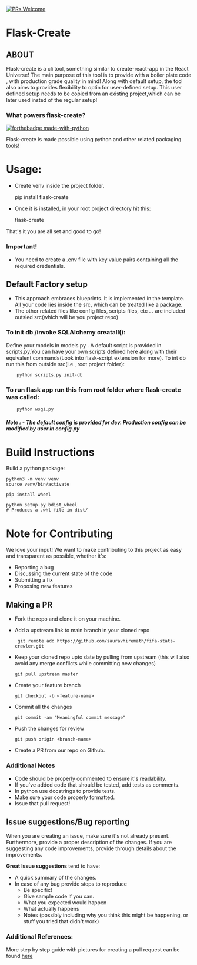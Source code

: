 [![PRs Welcome](https://img.shields.io/badge/PRs-welcome-brightgreen.svg?style=flat-square)](http://makeapullrequest.com)

# Flask-Create

## ABOUT

Flask-create is a cli tool, something similar to create-react-app in the React Universe! The main purpose of this tool is to provide with a boiler plate code , with production grade quality in mind! Along with default setup, the tool also aims to provides flexibility to optin for user-defined setup. This user defined setup needs to be copied from an existing project,which can be later used insted of the regular setup!

### What powers flask-create?

[![forthebadge made-with-python](http://ForTheBadge.com/images/badges/made-with-python.svg)](https://www.python.org/)

Flask-create is made possible using python and other related packaging tools!

# Usage:

- Create venv inside the project folder.

  	pip install flask-create

- Once it is installed, in your root project directory hit this:

  	flask-create

That's it you are all set and good to go!

### Important!

- You need to create a .env file with key value pairs containing all the required credentials.

## Default Factory setup

- This approach embraces blueprints. It is implemented in the template. All your code lies inside the src, which can be treated like a package.
- The other related files like config files, scripts files, etc . . are included outsied src(which will be you project repo)

### To init db /invoke SQLAlchemy creatall():

Define your models in models.py . A default script is provided in scripts.py.You can have your own scripts defined here along with their equivalent commands(Look into flask-script extension for more).
To int db run this from outside src(i.e., root project folder):

    	python scripts.py init-db

### To run flask app run this from root folder where flask-create was called:

    	python wsgi.py

##### Note : - The default config is provided for dev. Production config can be modified by user in config.py


# Build Instructions

Build a python package:

```
python3 -m venv venv
source venv/bin/activate

pip install wheel

python setup.py bdist_wheel
# Produces a .whl file in dist/
```

# Note for Contributing

We love your input! We want to make contributing to this project as easy and transparent as possible, whether it's:

- Reporting a bug
- Discussing the current state of the code
- Submitting a fix
- Proposing new features

## Making a PR

- Fork the repo and clone it on your machine.
- Add a upstream link to main branch in your cloned repo

  ```
   git remote add https://github.com/sauravhiremath/fifa-stats-crawler.git

  ```

- Keep your cloned repo upto date by pulling from upstream (this will also avoid any merge conflicts while committing new changes)

  ```
  git pull upstream master
  ```

- Create your feature branch
  ```
  git checkout -b <feature-name>
  ```
- Commit all the changes
  ```
  git commit -am "Meaningful commit message"
  ```
- Push the changes for review
  ```
  git push origin <branch-name>
  ```
- Create a PR from our repo on Github.

### Additional Notes

- Code should be properly commented to ensure it's readability.
- If you've added code that should be tested, add tests as comments.
- In python use docstrings to provide tests.
- Make sure your code properly formatted.
- Issue that pull request!

## Issue suggestions/Bug reporting

When you are creating an issue, make sure it's not already present. Furthermore, provide a proper description of the changes. If you are suggesting any code improvements, provide through details about the improvements.

**Great Issue suggestions** tend to have:

- A quick summary of the changes.
- In case of any bug provide steps to reproduce
  - Be specific!
  - Give sample code if you can.
  - What you expected would happen
  - What actually happens
  - Notes (possibly including why you think this might be happening, or stuff you tried that didn't work)

### Additional References:

More step by step guide with pictures for creating a pull request can be found [here](https://opensource.com/article/19/7/create-pull-request-github)
